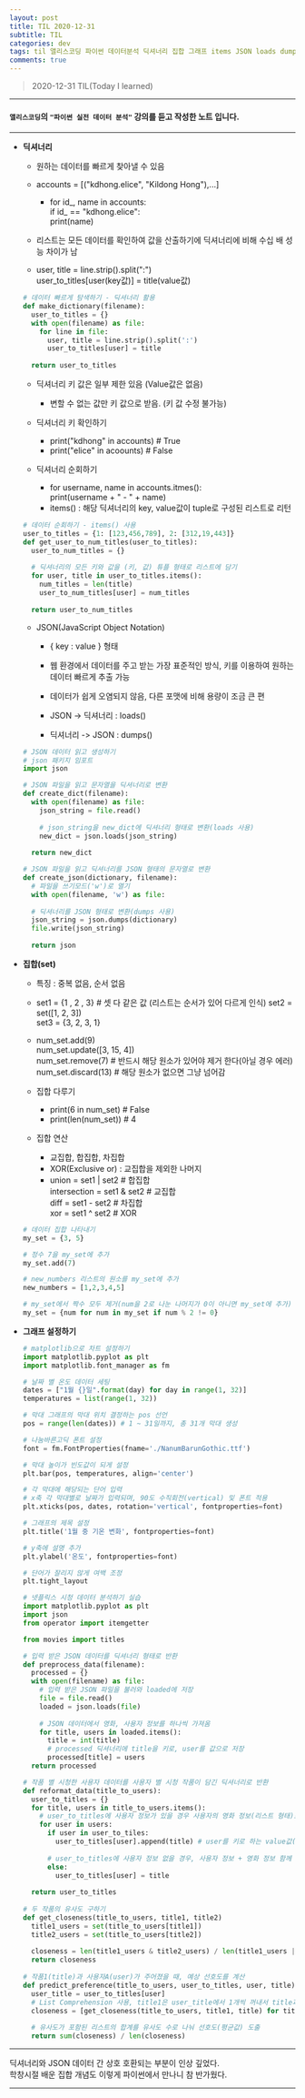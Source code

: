 ```yaml
---
layout: post
title: TIL 2020-12-31 
subtitle: TIL 
categories: dev
tags: til 앨리스코딩 파이썬 데이터분석 딕셔너리 집합 그래프 items JSON loads dumps
comments: true
---
```



> 2020-12-31 TIL(Today I learned)
---

#### `앨리스코딩`의 `"파이썬 실전 데이터 분석"` 강의를 듣고 작성한 노트 입니다.
---

* __딕셔너리__
  - 원하는 데이터를 빠르게 찾아낼 수 있음
  - accounts = [("kdhong.elice", "Kildong Hong"),...]
    + for id_, name in accounts:  
        if id_ == "kdhong.elice":  
          print(name)  
          
  - 리스트는 모든 데이터를 확인하여 값을 산출하기에 딕셔너리에 비해 수십 배 성능 차이가 남  
  - user, title = line.strip().split(":")  
    user_to_titles[user(key값)] = title(value값)</br>
  ~~~python
  # 데이터 빠르게 탐색하기 - 딕셔너리 활용
  def make_dictionary(filename):
    user_to_titles = {}
    with open(filename) as file:
      for line in file:
        user, title = line.strip().split(':')
        user_to_titles[user] = title
        
    return user_to_titles
  ~~~
    
  
  - 딕셔너리 키 값은 일부 제한 있음 (Value값은 없음)
    + 변할 수 없는 값만 키 값으로 받음. (키 값 수정 불가능)
    
  - 딕셔너리 키 확인하기
    + print("kdhong" in accounts) # True 
    + print("elice" in acoounts) # False  
    
  - 딕셔너리 순회하기
    + for username, name in accounts.itmes():  
      print(username + " - " + name)
    + items() : 해당 딕셔너리의 key, value값이 tuple로 구성된 리스트로 리턴</br>
    
  ~~~python
  # 데이터 순회하기 - items() 사용
  user_to_titles = {1: [123,456,789], 2: [312,19,443]}
  def get_user_to_num_titles(user_to_titles):
    user_to_num_titles = {}
    
    # 딕셔너리의 모든 키와 값을 (키, 값) 튜플 형태로 리스트에 담기
    for user, title in user_to_titles.items():
      num_titles = len(title)
      user_to_num_titles[user] = num_titles
      
    return user_to_num_titles
  ~~~
    
  - JSON(JavaScript Object Notation)
    + { key : value } 형태  
    + 웹 환경에서 데이터를 주고 받는 가장 표준적인 방식, 키를 이용하여 원하는 데이터 빠르게 추출 가능
    + 데이터가 쉽게 오염되지 않음, 다른 포맷에 비해 용량이 조금 큰 편
    
    + JSON -> 딕셔너리 : loads()
    + 딕셔너리 -> JSON : dumps()</br>
  
  ~~~python
  # JSON 데이터 읽고 생성하기
  # json 패키지 임포트
  import json
  
  # JSON 파일을 읽고 문자열을 딕셔너리로 변환
  def create_dict(filename):
    with open(filename) as file:
      json_string = file.read()
      
      # json_string을 new_dict에 딕셔너리 형태로 변환(loads 사용)
      new_dict = json.loads(json_string) 
      
    return new_dict

  # JSON 파일을 읽고 딕셔너리를 JSON 형태의 문자열로 변환
  def create_json(dictionary, filename):
    # 파일을 쓰기모드('w')로 열기
    with open(filename, 'w') as file:
    
    # 딕셔너리를 JSON 형태로 변환(dumps 사용)
    json_string = json.dumps(dictionary)
    file.write(json_string)
    
    return json
  ~~~
    
    
* __집합(set)__
  - 특징 : 중복 없음, 순서 없음
  - set1 = {1 , 2 , 3} # 셋 다 같은 값 (리스트는 순서가 있어 다르게 인식) 
    set2 = set([1, 2, 3])  
    set3 = {3, 2, 3, 1}
  - num_set.add(9)  
    num_set.update([3, 15, 4])  
    num_set.remove(7) # 반드시 해당 원소가 있어야 제거 한다(아닐 경우 에러)  
    num_set.discard(13) # 해당 원소가 없으면 그냥 넘어감  
  - 집합 다루기
    + print(6 in num_set) # False
    + print(len(num_set)) # 4 
    
  - 집합 연산
    + 교집합, 합집합, 차집합
    + XOR(Exclusive or) : 교집합을 제외한 나머지 
    + union = set1 | set2 # 합집합  
      intersection = set1 & set2 # 교집합  
      diff = set1 - set2 # 차집합  
      xor = set1 ^ set2 # XOR</br>  

  ~~~python
  # 데이터 집합 나타내기
  my_set = {3, 5}
  
  # 정수 7을 my_set에 추가
  my_set.add(7) 
  
  # new_numbers 리스트의 원소를 my_set에 추가
  new_numbers = [1,2,3,4,5]
  
  # my_set에서 짝수 모두 제거(num을 2로 나눈 나머지가 0이 아니면 my_set에 추가)
  my_set = {num for num in my_set if num % 2 != 0} 
  ~~~


* __그래프 설정하기__</br>
  ~~~python
  # matplotlib으로 차트 설정하기
  import matplotlib.pyplot as plt
  import matplotlib.font_manager as fm
  
  # 날짜 별 온도 데이터 세팅
  dates = ["1월 {}일".format(day) for day in range(1, 32)]
  temperatures = list(range(1, 32))
  
  # 막대 그래프의 막대 위치 결정하는 pos 선언
  pos = range(len(dates)) # 1 ~ 31일까지, 총 31개 막대 생성
  
  # 나눔바른고딕 폰트 설정
  font = fm.FontProperties(fname='./NanumBarunGothic.ttf')
  
  # 막대 높이가 빈도값이 되게 설정
  plt.bar(pos, temperatures, align='center')
  
  # 각 막대에 해당되는 단어 입력
  # x축 각 막대별로 날짜가 입력되며, 90도 수직회전(vertical) 및 폰트 적용
  plt.xticks(pos, dates, rotation='vertical', fontproperties=font)
  
  # 그래프의 제목 설정
  plt.title('1월 중 기온 변화', fontproperties=font)
  
  # y축에 설명 추가
  plt.ylabel('온도', fontproperties=font)
  
  # 단어가 잘리지 않게 여백 조정
  plt.tight_layout
  ~~~

  ~~~python
  # 넷플릭스 시청 데이터 분석하기 실습
  import matplotlib.pyplot as plt
  import json
  from operator import itemgetter
  
  from movies import titles 
  
  # 입력 받은 JSON 데이터를 딕셔너리 형태로 반환
  def preprocess_data(filename):
    processed = {}
    with open(filename) as file:
      # 입력 받은 JSON 파일을 불러와 loaded에 저장
      file = file.read()
      loaded = json.loads(file)
      
      # JSON 데이터에서 영화, 사용자 정보를 하나씩 가져옴
      for title, users in loaded.items():
        title = int(title)
        # processed 딕셔너리에 title을 키로, user를 값으로 저장
        processed[title] = users
    return processed
  
  # 작품 별 시청한 사용자 데이터를 사용자 별 시청 작품이 담긴 딕셔너리로 반환
  def reformat_data(title_to_users):
    user_to_titles = {}
    for title, users in title_to_users.items():
      # user_to_titles에 사용자 정보가 있을 경우 사용자의 영화 정보(리스트 형태)로 저장
      for user in users:
        if user in user_to_tiles:
          user_to_titles[user].append(title) # user를 키로 하는 value값(리스트)에 title 추가
        
        # user_to_titles에 사용자 정보 없을 경우, 사용자 정보 + 영화 정보 함께 key, value값으로 추가
        else:
          user_to_titles[user] = title 
    
    return user_to_titles
      
  # 두 작품의 유사도 구하기
  def get_closeness(title_to_users, title1, title2)
    title1_users = set(title_to_users[title1])
    title2_users = set(title_to_users[title2])
    
    closeness = len(title1_users & title2_users) / len(title1_users | title2_users)
    return closeness
    
  # 작품1(title)과 사용자A(user)가 주어졌을 때, 예상 선호도를 계산
  def predict_preference(title_to_users, user_to_titles, user, title)
    user_title = user_to_titles[user]
    # List Comprehension 사용, title1은 user_title에서 1개씩 꺼내서 title과 유사도를 각각 구하기
    closeness = [get_closeness(title_to_users, title1, title) for title1 in user_title]
    
    # 유사도가 포함된 리스트의 합계를 유사도 수로 나눠 선호도(평균값) 도출
    return sum(closeness) / len(closeness)
  ~~~

---

딕셔너리와 JSON 데이터 간 상호 호환되는 부분이 인상 깊었다.  
학창시절 배운 집합 개념도 이렇게 파이썬에서 만나니 참 반가웠다.  

---
